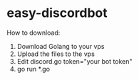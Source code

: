 # easy-discordbot


How to download: 
1. Download Golang to your vps
2. Upload the files to the vps
3. Edit discord.go token="your bot token"
3. go run *.go
